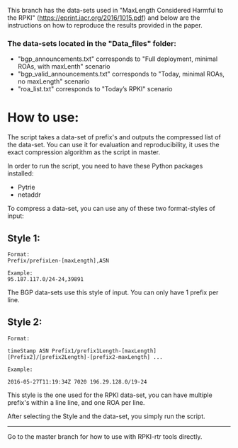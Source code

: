 This branch has the data-sets used in "MaxLength Considered Harmful to the RPKI" (https://eprint.iacr.org/2016/1015.pdf) and below are the instructions on how to reproduce the results provided in the paper. 

### The data-sets located in the "Data_files" folder:
- "bgp_announcements.txt" corresponds to "Full deployment, minimal ROAs, with maxLenth" scenario
- "bgp_valid_announcements.txt" corresponds to "Today, minimal ROAs, no maxLength" scenario
- "roa_list.txt" corresponds to "Today’s RPKI" scenario


# How to use:

The script takes a data-set of prefix's and outputs the compressed list of the data-set. 
You can use it for evaluation and reproducibility, it uses the exact compression algorithm as the script in master.

In order to run the script, you need to have these Python packages installed:

 - Pytrie
 - netaddr

To compress a data-set, you can use any of these two format-styles of input:

## Style 1:
```shell
Format:
Prefix/prefixLen-[maxLength],ASN

Example:
95.187.117.0/24-24,39891
```

 The BGP data-sets use this style of input.
 You can only have 1 prefix per line.
 
## Style 2:
```shell
Format:

timeStamp ASN Prefix1/prefix1Length-[maxLength] [Prefix2]/[prefix2Length]-[prefix2-maxLength] ...

Example:

2016-05-27T11:19:34Z 7020 196.29.128.0/19-24
```
 This style is the one used for the RPKI data-set, you can have multiple prefix's within a line line, and one ROA per line.

After selecting the Style and the data-set, you simply run the script.

----
Go to the master branch for how to use with RPKI-rtr tools directly.
